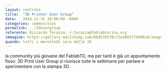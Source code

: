 ```yaml
---
layout: centrale
title:  "3D Printer User Group"
date:   2016-12-31 10:00:00 -0600
categories: communities
permalink: ../3dusergroup
referente: Riccardo Torazza, r.torazza@fablabtorino.org
immagine: https://gallery.mailchimp.com/bbd5781f8c72a1885774d98c0/images/66d99d5c-9bbe-476e-b820-b3435af8561f.jpg
quando: tutti i mercoledì sera dalle 19
---
```


la community più giovane del FablabTO, ma per tanti è già un appuntamento fisso: 3D Print User Group si riunisce tutte le settimane per parlare e sperimentare con la stampa 3D.
<!--more-->
